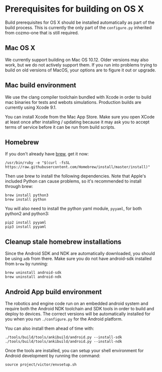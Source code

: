 # Prerequisites for building on OS X

Build prerequisites for OS X should be installed automatically as part of the build process.
This is currently the only part of the `configure.py` inherited from cozmo-one that is still required.

## Mac OS X

We currently support building on Mac OS 10.12. Older versions may also work, 
but we do not actively support them. If you run into problems trying to build 
on old versions of MacOS, your options are to figure it out or upgrade.

## Mac build environment

We use the clang compiler toolchain bundled with Xcode in order to build mac
binaries for tests and webots simulations. Production builds are currently
using Xcode 9.1.

You can install Xcode from the Mac App Store. Make sure you open XCode at least
once after installing / updating because it may ask you to accept terms of
service before it can be run from build scripts.

## Homebrew

If you don't already have [brew](http://brew.sh), get it now:

```
/usr/bin/ruby -e "$(curl -fsSL https://raw.githubusercontent.com/Homebrew/install/master/install)"
```

Then use brew to install the following dependencies. Note that Apple's included 
Python can cause problems, so it's recommended to install through brew:

```
brew install python3
brew install python
```
    
You will also need to install the python yaml module, `pyyaml`, for both python2 
and python3:

```
pip2 install pyyaml
pip3 install pyyaml
```

## Cleanup stale homebrew installations

Since the Android SDK and NDK are automatically downloaded, you should be using
`adb` from there. Make sure you do not have android-sdk installed from `brew` by
running:

```
brew uninstall android-sdk
brew uninstall android-ndk
```

## Android App build environment

The robotics and engine code run on an embedded android system and require both 
the Android NDK toolchain and SDK tools in order to build and deploy to devices. 
The correct versions will be automatically installed for you when you run 
`./configure.py` for the Android platform.

You can also install them ahead of time with:

```
./tools/build/tools/ankibuild/android.py --install-sdk
./tools/build/tools/ankibuild/android.py --install-ndk
```

Once the tools are installed, you can setup your shell environment for Android 
development by running the command:

```
source project/victor/envsetup.sh
```

